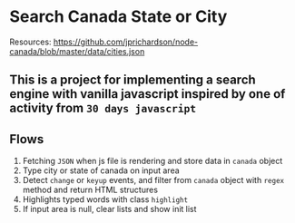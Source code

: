 # Search Canada State or City

Resources: https://github.com/jprichardson/node-canada/blob/master/data/cities.json

## This is a project for implementing a search engine with vanilla javascript inspired by one of activity from `30 days javascript`

## Flows
1. Fetching `JSON` when js file is rendering and store data in `canada` object
2. Type city or state of canada on input area
3. Detect `change` or `keyup` events, and filter from `canada` object with `regex` method and return HTML structures
4. Highlights typed words with class `highlight`
5. If input area is null, clear lists and show init list